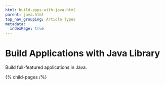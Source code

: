 ```yaml
---
html: build-apps-with-java.html
parent: java.html
top_nav_grouping: Article Types
metadata:
  indexPage: true
---
```

# Build Applications with Java Library

Build full-featured applications in Java.


{% child-pages /%}
